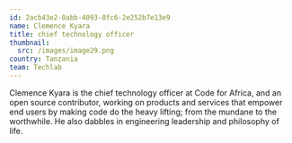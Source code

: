 ```yaml
---
id: 2acb43e2-0abb-4093-8fc6-2e252b7e13e9
name: Clemence Kyara
title: chief technology officer
thumbnail:
  src: /images/image29.png
country: Tanzania
team: Techlab
---
```


Clemence Kyara is the chief technology officer at Code for Africa, and an open source contributor, working on products and services that empower end users by making code do the heavy lifting; from the mundane to the worthwhile. He also dabbles in engineering leadership and philosophy of life.
